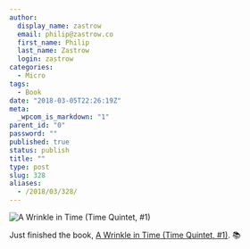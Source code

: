 ```yaml
---
author:
  display_name: zastrow
  email: philip@zastrow.co
  first_name: Philip
  last_name: Zastrow
  login: zastrow
categories:
  - Micro
tags:
  - Book
date: "2018-03-05T22:26:19Z"
meta:
  _wpcom_is_markdown: "1"
parent_id: "0"
password: ""
published: true
status: publish
title: ""
type: post
slug: 328
aliases:
  - /2018/03/328/
---
```

<p><img src="https://i.gr-assets.com/images/S/compressed.photo.goodreads.com/books/1520687563l/10808486.jpg" alt="A Wrinkle in Time (Time Quintet, #1)" /></p>

<p>Just finished the book, <a href="https://www.goodreads.com/review/show/2298063374?utm_medium=api&amp;utm_source=rss">A Wrinkle in Time (Time Quintet, #1)</a>. 📚</p>
